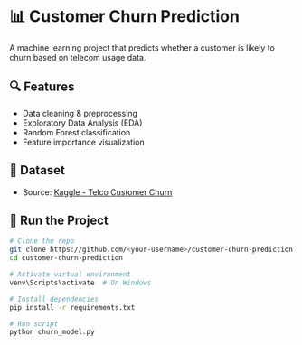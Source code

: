 # 📊 Customer Churn Prediction

A machine learning project that predicts whether a customer is likely to churn based on telecom usage data.

## 🔍 Features
- Data cleaning & preprocessing
- Exploratory Data Analysis (EDA)
- Random Forest classification
- Feature importance visualization

## 📁 Dataset
- Source: [Kaggle - Telco Customer Churn](https://www.kaggle.com/datasets/blastchar/telco-customer-churn)

## 🚀 Run the Project

```bash
# Clone the repo
git clone https://github.com/<your-username>/customer-churn-prediction
cd customer-churn-prediction

# Activate virtual environment
venv\Scripts\activate  # On Windows

# Install dependencies
pip install -r requirements.txt

# Run script
python churn_model.py
